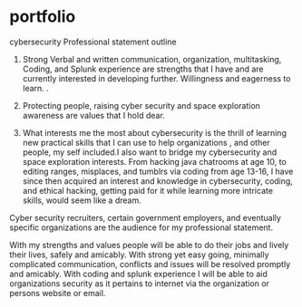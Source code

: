 # portfolio
cybersecurity
Professional statement outline 


1. Strong Verbal and written communication, organization, multitasking, Coding, and Splunk experience are strengths that I have and are currently interested in developing further. Willingness and eagerness to learn.
.
2. Protecting people, raising cyber security and space exploration awareness are values that I hold dear.

3. What interests me the most about cybersecurity is the thrill of learning new practical skills that I can use to help organizations , and other people, my self included.I also want to bridge my cybersecurity and space exploration interests. From hacking java chatrooms at age 10, to editing ranges, misplaces, and tumblrs via coding from age 13-16, I have since then acquired an interest and knowledge in cybersecurity, coding,  and ethical hacking, getting paid for it while learning  more intricate skills, would seem like a dream.


Cyber security recruiters, certain government employers, and eventually specific organizations are the audience for my professional statement.

With my strengths and values people will be able to do their jobs and lively their lives, safely and amicably. With strong yet easy going, minimally complicated  communication, conflicts  and issues will be resolved promptly and amicably. With coding and splunk experience I will be able to aid organizations security as it pertains to internet via the organization or persons website or email.

